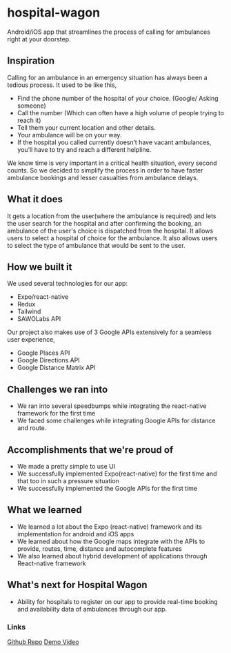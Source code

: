 # hospital-wagon
Android/iOS app that streamlines the process of calling for ambulances right at your doorstep. 

## Inspiration
Calling for an ambulance in an emergency situation has always been a tedious process. It used to be like this,
 - Find the phone number of the hospital of your choice. (Google/ Asking someone)
 - Call the number (Which can often have a high volume of people trying to reach it)
 - Tell them your current location and other details.
 - Your ambulance will be on your way.
 - If the hospital you called currently doesn’t have vacant ambulances, you’ll have to try and reach a different helpline.

We know time is very important in a critical health situation, every second counts.
So we decided to simplify the process in order to have faster ambulance bookings and lesser casualties from ambulance delays.

## What it does
It gets a location from the user(where the ambulance is required) and lets the user search for the hospital and after confirming the booking, an ambulance of the user's choice is dispatched from the hospital. It allows users to select a hospital of choice for the ambulance. It also allows users to select the type of ambulance that would be sent to the user.

## How we built it
We used several technologies for our app:
 - Expo/react-native
 - Redux
 - Tailwind
 - SAWOLabs API

Our project also makes use of 3 Google APIs extensively for a seamless user experience,
 - Google Places API
 - Google Directions API
 - Google Distance Matrix API


## Challenges we ran into
- We ran into several speedbumps while integrating the react-native framework for the first time
- We faced some challenges while integrating Google APIs for distance and route.

## Accomplishments that we're proud of
- We made a pretty simple to use UI
- We successfully implemented Expo(react-native) for the first time and that too in such a pressure situation
- We successfully implemented the Google APIs for the first time 

## What we learned
- We learned a lot about the Expo (react-native) framework and its implementation for android and iOS apps
- We learned about how the Google maps integrate with the APIs to provide, routes, time, distance and autocomplete features
- We also learned about hybrid development of applications through React-native framework

## What's next for Hospital Wagon
- Ability for hospitals to register on our app to provide real-time booking and availability data of ambulances through our app.

### Links
[Github Repo](https://github.com/supanthapaul/hospital-wagon)
[Demo Video](https://youtu.be/4KldCOTAm_E)
